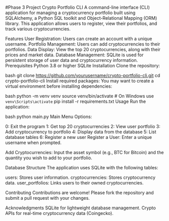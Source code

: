 #Phase 3 Project
Crypto Portfolio CLI
A command-line interface (CLI) application for managing a cryptocurrency portfolio built using SQLAlchemy, a Python SQL toolkit and Object-Relational Mapping (ORM) library. This application allows users to register, view their portfolios, and track various cryptocurrencies.

Features
User Registration: Users can create an account with a unique username.
Portfolio Management: Users can add cryptocurrencies to their portfolios.
Data Display: View the top 20 cryptocurrencies, along with their prices and market data.
Database Management: SQLite is used for persistent storage of user data and cryptocurrency information.
Prerequisites
Python 3.8 or higher
SQLite
Installation
Clone the repository:

bash
git clone https://github.com/yourusername/crypto-portfolio-cli.git
cd crypto-portfolio-cli
Install required packages: You may want to create a virtual environment before installing dependencies:

bash
python -m venv venv
source venv/bin/activate  # On Windows use `venv\Scripts\activate`
pip install -r requirements.txt
Usage
Run the application:

bash
python main.py
Main Menu Options:

0: Exit the program
1: Get top 20 cryptocurrencies
2: View user portfolio
3: Add cryptocurrency to portfolio
4: Display data from the database
5: List database tables
6: Register a new user
Register a User: Enter a unique username when prompted.

Add Cryptocurrencies: Input the asset symbol (e.g., BTC for Bitcoin) and the quantity you wish to add to your portfolio.

Database Structure
The application uses SQLite with the following tables:

users: Stores user information.
cryptocurrencies: Stores cryptocurrency data.
user_portfolios: Links users to their owned cryptocurrencies.


Contributing
Contributions are welcome! Please fork the repository and submit a pull request with your changes.

Acknowledgments
SQLite for lightweight database management.
Crypto APIs for real-time cryptocurrency data (Coingecko).
